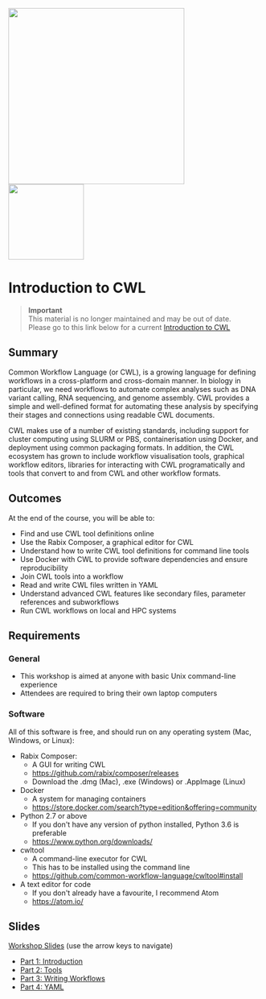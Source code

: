 
<img src='https://www.melbournebioinformatics.org.au/wp-content/themes/_vlsci/images/logos.png' style="width:350px; padding-right:50px"><img src='https://d2glwx35mhbfwf.cloudfront.net/v13.3.2/logo-with-padding.svg' style="width:150px">

# Introduction to CWL

>**Important**<br>
>This material is no longer maintained and may be out of date.<br>
>Please go to this link below for a current [Introduction to CWL](tutorials/cwl_2022/cwl_2022.md)

## Summary
Common Workflow Language (or CWL), is a growing language for defining workflows in a cross-platform and cross-domain manner. In biology in particular, we need workflows to automate complex analyses such as DNA variant calling, RNA sequencing, and genome assembly. CWL provides a simple and well-defined format for automating these analysis by specifying their stages and connections using readable CWL documents.
 
CWL makes use of a number of existing standards, including support for cluster computing using SLURM or PBS, containerisation using Docker, and deployment using common packaging formats. In addition, the CWL ecosystem has grown to include workflow visualisation tools, graphical workflow editors, libraries for interacting with CWL programatically and tools that convert to and from CWL and other workflow formats.

## Outcomes
At the end of the course, you will be able to:

* Find and use CWL tool definitions online
* Use the Rabix Composer, a graphical editor for CWL
* Understand how to write CWL tool definitions for command line tools
* Use Docker with CWL to provide software dependencies and ensure reproducibility
* Join CWL tools into a workflow
* Read and write CWL files written in YAML
* Understand advanced CWL features like secondary files, parameter references and subworkflows
* Run CWL workflows on local and HPC systems 
 
## Requirements
### General
* This workshop is aimed at anyone with basic Unix command-line experience
* Attendees are required to bring their own laptop computers

### Software

All of this software is free, and should run on any operating system (Mac, Windows, or Linux):

* Rabix Composer: 
    * A GUI for writing CWL
    * <https://github.com/rabix/composer/releases>
    * Download the .dmg (Mac), .exe (Windows) or .AppImage (Linux)
* Docker
    * A system for managing containers
    * <https://store.docker.com/search?type=edition&offering=community>
* Python 2.7 or above
    * If you don't have any version of python installed, Python 3.6 is preferable
    * <https://www.python.org/downloads/>
* cwltool
    * A command-line executor for CWL
    * This has to be installed using the command line
    * <https://github.com/common-workflow-language/cwltool#install>
* A text editor for code
    * If you don't already have a favourite, I recommend Atom
    * <https://atom.io/>

## Slides
[Workshop Slides](media/index.html) (use the arrow keys to navigate)

* [Part 1: Introduction](media/index.html#3)
* [Part 2: Tools](media/index.html#7)
* [Part 3: Writing Workflows](media/index.html#42)
* [Part 4: YAML](media/index.html#51)
